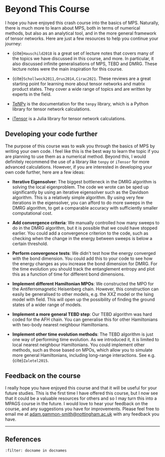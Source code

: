 # Beyond This Course

I hope you have enjoyed this crash course into the basics of MPS. Naturally, there is much more to learn about MPS, both in terms of numerical methods, but also as an analytical tool, and in the more general framework of tensor networks. Here are just a few resources to help you continue your journey:

- {cite}`Hauschild2018` is a great set of lecture notes that covers many of the topics we have discussed in this course, and more. In particular, it also discussed infinite generalisations of MPS, TEBD and DMRG. These lecture notes were the main inspiration for this course.

- {cite}`Schollwock2011,Orus2014,Cirac2021`. These reviews are a great starting point for learning more about tensor networks and matrix product states. They cover a wide range of topics and are written by experts in the field.

- [TeNPy](https://tenpy.readthedocs.io/en/latest/) is the documentation for the `tenpy` library, which is a Python library for tensor network calculations. 

- [iTensor](https://itensor.org/) is a Julia library for tensor network calculations. 


## Developing your code further

The purpose of this course was to walk you through the basics of MPS by writing your own code. I feel like this is the best way to learn the topic if you are planning to use them as a numerical method. Beyond this, I would definitely recommend the use of a library like `tenpy` or `iTensor` for more advanced calculations. However, if you are interested in developing your own code further, here are a few ideas:

- **Iterative Eigensolver**: The biggest bottleneck in the DMRG algorithm is solving the local eigenproblem. The code we wrote can be sped up significantly by using an iterative eigensolver such as the Davidson algorithm. This is a relatively simple algorithm. By using very few iterations in the eigensolver, you can afford to do more sweeps in the DMRG algorithm, to get a comparable accuracy with sufficiently smaller computational cost.

- **Add convergence criteria**: We manually controlled how many sweeps to do in the DMRG algorithm, but it is possible that we could have stopped earlier. You could add a convergence criterion to the code, such as checking when the change in the energy between sweeps is below a certain threshold.

- **Perform convergence tests**: We didn't test how the energy converged with the bond dimension. You could add this to your code to see how the energy changes as you increase the bond dimension for DMRG. For the time evolution you should track the entanglement entropy and plot this as a function of time for different bond dimensions.

- **Implement different Hamiltonian MPOs**: We constructed the MPO for the Antiferromagnetic Heisenberg chain. However, this construction can easily be generalised to other models, e.g. the XXZ model or the Ising model with field. This will open up the possibility of finding the ground states of a wider range of models.

- **Implement a more general TEBD step**: Our TEBD algorithm was hard coded for the AFH chain. You can generalise this for other Hamiltonians with two-body nearest neighbour Hamiltonians.

- **Implement other time evolution methods**: The TEBD algorithm is just one way of performing time evolution. As we introduced it, it is limited to local nearest neighbour Hamiltonians. You could implement other methods, such as those based on MPOs, which allow you to simulate more general Hamiltonians, including long-range interactions. See e.g. {cite}`Zaletel2015`.


## Feedback on the course

I really hope you have enjoyed this course and that it will be useful for your future studies. This is the first time I have offered this course, but I now see that it could be a valuable resources for others and so I may turn this into a MPAGS course in the future. I would love to hear your feedback on the course, and any suggestions you have for improvements. Please feel free to email me at [adam.gammon-smith@nottingham.ac.uk](mailto:adam.gammon-smith@nottingham.ac.uk) with any feedback you have.

---

## References

```{bibliography}
:filter: docname in docnames
```